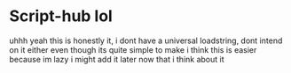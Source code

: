 # Script-hub lol

uhhh yeah this is honestly it, i dont have a universal loadstring, dont intend on it either even though its quite simple to make
i think this is easier because im lazy
i might add it later now that i think about it
